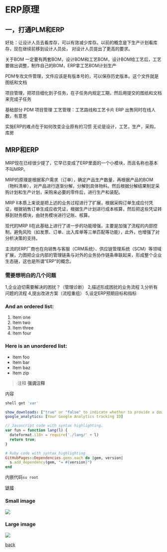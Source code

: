 # ERP原理

## 一，打通PLM和ERP
好处：让设计人员去看库存，可以有效减少库存。以前的概念是下生产计划看库存，现在继续前移到设计人员处，
对设计人员提出了更高的要求。

关于BOM
一定要有两套BOM，设计BOM和工艺BOM，设计BOM给工艺后，工艺要做出调整，制作自己的BOM，ERP拿工艺BOM计划生产

PDM专攻文件管理，文件应该是有版本号的，可以保存历史版本。这个文件就是图纸和文档


项目管理，把项目细化到子任务，在子任务内规定工期，然后用提交的图纸和文档来完成子任务

基础部分
PDM
项目管理
工艺管理：工艺路线和工艺卡片
ERP
出售同时在线人数，有意思

实施ERP的难点在于如何改变企业原有的习惯
无论是设计，工艺，生产，采购，库房

## MRP和ERP
MRP现在已经很少提了，它早已变成了ERP里面的一个小模块，而且名称也基本不叫MRP。

MRP的原理是根据客户需求（订单），确定产品生产数量，再根据产品的BOM（物料清单），对产品进行逐渐分解，分解到具体物料。然后根据分解结果制定采购计划和生产计划，采购来必要的零件后，进行生产和装配。

MRP II本质上来说是把上述的业务过程进行了扩展，根据采购订单生成应付凭证，根据销售订单生成应收凭证，根据生产计划进行成本核算，然后把这些凭证转移到财务模块，由财务模块进行记账、核算。

现代的MRP II在此基础上进行了进一步的功能增强，主要是加强了流程的内部控制，避免风险（如发票、订单、出入库单等三单匹配等功能），此外，也增强了对分析决策的支持。

主流的ERP厂商也在向销售与客服（CRM系统）、供应链管理系统（SCM）等领域扩展，力图把企业内部的管理链条与对外的业务协作链条串联起来，形成整个企业生态链，这也是所谓“ERP”的概念。


### 需要想明白的几个问题
1,企业迫切需要解决的困扰？（管理诊断）
2,描述形成困扰的业务流程
3,分析有问题的流程
4,提出改进方案（流程重组）
5,设定ERP预期目标和指标


### And an ordered list:
1.  Item one
1.  Item two
1.  Item three
1.  Item four

### Here is an unordered list:
*   Item foo
*   Item bar
*   Item baz
*   Item zip

> 注释
> **强调注释**

内容

```sh
shell get 'var'
```

```yml
show_downloads: ["true" or "false" to indicate whether to provide a download URL]
google_analytics: [Your Google Analytics tracking ID]
```

```js
// Javascript code with syntax highlighting.
var fun = function lang(l) {
  dateformat.i18n = require('./lang/' + l)
  return true;
}
```

```ruby
# Ruby code with syntax highlighting
GitHubPages::Dependencies.gems.each do |gem, version|
  s.add_dependency(gem, "= #{version}")
end
```

内嵌代码`su root`

[链接](http://123.com/art/abc.htm)

### Small image

![](https://assets-cdn.github.com/images/icons/emoji/octocat.png)

### Large image

![](https://guides.github.com/activities/hello-world/branching.png)

[back](../)

